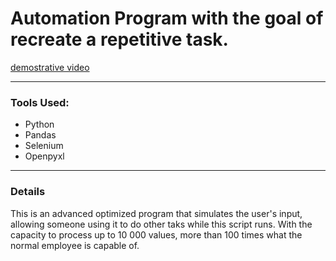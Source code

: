 # Automation Program with the goal of recreate a repetitive task.
[demostrative video](https://www.youtube.com/watch?v=MUAhyDPONMs)

---
### Tools Used:
- Python
- Pandas
- Selenium
- Openpyxl

---
### Details
This is an advanced optimized program that simulates the user's input, allowing someone using it to do other taks while this script runs. With the capacity to process up to 10 000 values, more than 100 times what the normal employee is capable of. 

